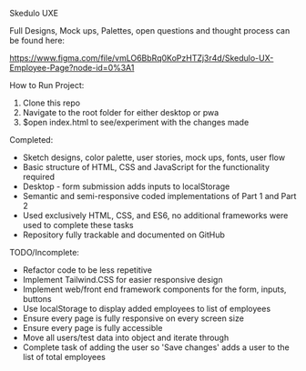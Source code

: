 Skedulo UXE

Full Designs, Mock ups, Palettes, open questions and thought process can be found here:

https://www.figma.com/file/vmLO6BbRq0KoPzHTZj3r4d/Skedulo-UX-Employee-Page?node-id=0%3A1

How to Run Project:
1. Clone this repo
2. Navigate to the root folder for either desktop or pwa
3. $open index.html to see/experiment with the changes made

Completed:
- Sketch designs, color palette, user stories, mock ups, fonts, user flow
- Basic structure of HTML, CSS and JavaScript for the functionality required
- Desktop - form submission adds inputs to localStorage
- Semantic and semi-responsive coded implementations of Part 1 and Part 2
- Used exclusively HTML, CSS, and ES6, no additional frameworks were used to complete these tasks
- Repository fully trackable and documented on GitHub

TODO/Incomplete:
- Refactor code to be less repetitive
- Implement Tailwind.CSS for easier responsive design
- Implement web/front end framework components for the form, inputs, buttons
- Use localStorage to display added employees to list of employees
- Ensure every page is fully responsive on every screen size
- Ensure every page is fully accessible
- Move all users/test data into object and iterate through
- Complete task of adding the user so 'Save changes' adds a user to the list of total employees


